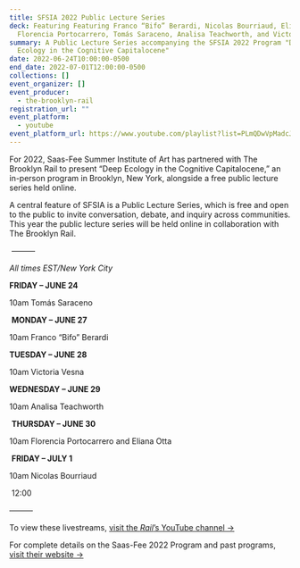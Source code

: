 ```yaml
---
title: SFSIA 2022 Public Lecture Series
deck: Featuring Featuring Franco “Bifo” Berardi, Nicolas Bourriaud, Eliana Otta,
  Florencia Portocarrero, Tomás Saraceno, Analisa Teachworth, and Victoria Vesna
summary: A Public Lecture Series accompanying the SFSIA 2022 Program "Deep
  Ecology in the Cognitive Capitalocene"
date: 2022-06-24T10:00:00-0500
end_date: 2022-07-01T12:00:00-0500
collections: []
event_organizer: []
event_producer:
  - the-brooklyn-rail
registration_url: ""
event_platform:
  - youtube
event_platform_url: https://www.youtube.com/playlist?list=PLmQDwVpMadcJPLw2Jki36Dl3sWh_XnUCv
---
```

For 2022, Saas-Fee Summer Institute of Art has partnered with The Brooklyn Rail to present “Deep Ecology in the Cognitive Capitalocene,” an in-person program in Brooklyn, New York, alongside a free public lecture series held online.

A central feature of SFSIA is a Public Lecture Series, which is free and open to the public to invite conversation, debate, and inquiry across communities. This year the public lecture series will be held online in collaboration with The Brooklyn Rail. 

 ——— 



*All times EST/New York City*

**FRIDAY – JUNE 24**

10am Tomás Saraceno

 **MONDAY – JUNE 27**

10am Franco “Bifo” Berardi

**TUESDAY – JUNE 28**

10am Victoria Vesna

**WEDNESDAY – JUNE 29**

10am Analisa Teachworth

 **THURSDAY – JUNE 30**

10am Florencia Portocarrero and Eliana Otta

 **FRIDAY – JULY 1**

10am Nicolas Bourriaud

 12:00

——— 

To view these livestreams, [visit the *Rail*’s YouTube channel →](https://www.youtube.com/playlist?list=PLmQDwVpMadcJPLw2Jki36Dl3sWh_XnUCv)

For complete details on the Saas-Fee 2022 Program and past programs, [visit their website →](https://sfsia.art/2022-new-york-city/)